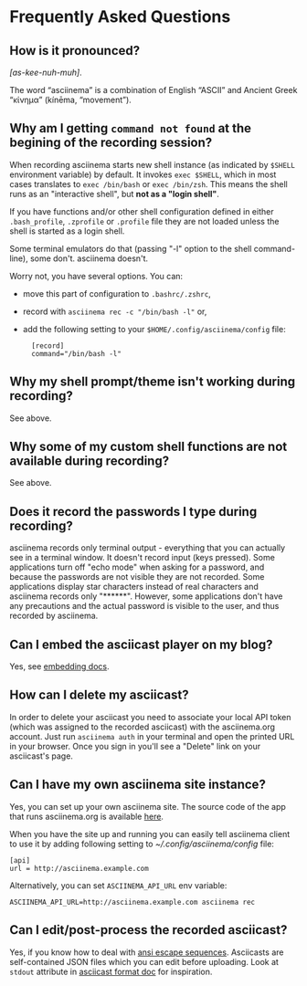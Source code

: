 # Frequently Asked Questions

## How is it pronounced?

_[as-kee-nuh-muh]_.

The word “asciinema” is a combination of English “ASCII” and Ancient Greek
“κίνημα” (kínēma, “movement”).

## Why am I getting `command not found` at the begining of the recording session?

When recording asciinema starts new shell instance (as indicated by `$SHELL`
environment variable) by default. It invokes `exec $SHELL`, which in most
cases translates to `exec /bin/bash` or `exec /bin/zsh`. This means the shell
runs as an "interactive shell", but **not as a "login shell"**.

If you have functions and/or other shell configuration defined in either
`.bash_profile`, `.zprofile` or `.profile` file they are not loaded unless the
shell is started as a login shell.

Some terminal emulators do that (passing "-l" option to the shell command-line),
some don't. asciinema doesn't.

Worry not, you have several options. You can:

* move this part of configuration to `.bashrc/.zshrc`,
* record with `asciinema rec -c "/bin/bash -l"` or,
* add the following setting to your `$HOME/.config/asciinema/config` file:

        [record]
        command="/bin/bash -l"

## Why my shell prompt/theme isn't working during recording?

See above.

## Why some of my custom shell functions are not available during recording?

See above.

## Does it record the passwords I type during recording?

asciinema records only terminal output - everything that you can actually see
in a terminal window. It doesn't record input (keys pressed). Some
applications turn off "echo mode" when asking for a password, and because
the passwords are not visible they are not recorded. Some applications
display star characters instead of real characters and asciinema records
only "******". However, some applications don't have any precautions and
the actual password is visible to the user, and thus recorded by asciinema.

## Can I embed the asciicast player on my blog?

Yes, see [embedding docs](/docs/embedding).

## How can I delete my asciicast?

In order to delete your asciicast you need to associate your local API token
(which was assigned to the recorded asciicast) with the asciinema.org
account. Just run `asciinema auth` in your terminal and open the printed URL
in your browser.  Once you sign in you'll see a "Delete" link on your
asciicast's page.

## Can I have my own asciinema site instance?

Yes, you can set up your own asciinema site. The source code of the app that
runs asciinema.org is available
[here](https://github.com/asciinema/asciinema.org).

When you have the site up and running you can easily tell asciinema client to
use it by adding following setting to _~/.config/asciinema/config_ file:

    [api]
    url = http://asciinema.example.com

Alternatively, you can set `ASCIINEMA_API_URL` env variable:

    ASCIINEMA_API_URL=http://asciinema.example.com asciinema rec

## Can I edit/post-process the recorded asciicast?

Yes, if you know how to deal with [ansi escape
sequences](https://en.wikipedia.org/wiki/ANSI_escape_code). Asciicasts are
self-contained JSON files which you can edit before uploading. Look at
`stdout` attribute in [asciicast format doc](https://github.com/asciinema/asciinema/blob/master/doc/asciicast-v1.md)
for inspiration.
